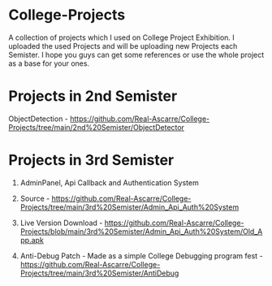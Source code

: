 # College-Projects
A collection of projects which I used on College Project Exhibition.
I uploaded the used Projects and will be uploading new Projects each Semister.
I hope you guys can get some references or use the whole project as a base for your ones.

# Projects in 2nd Semister
ObjectDetection - https://github.com/Real-Ascarre/College-Projects/tree/main/2nd%20Semister/ObjectDetector

# Projects in 3rd Semister
1. AdminPanel, Api Callback and Authentication System 
  1. Source - https://github.com/Real-Ascarre/College-Projects/tree/main/3rd%20Semister/Admin_Api_Auth%20System
  2. Live Version Download - https://github.com/Real-Ascarre/College-Projects/blob/main/3rd%20Semister/Admin_Api_Auth%20System/Old_App.apk

2. Anti-Debug Patch - Made as a simple College Debugging program fest - https://github.com/Real-Ascarre/College-Projects/tree/main/3rd%20Semister/AntiDebug
